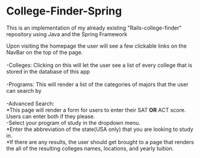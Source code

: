 # College-Finder-Spring
This is an implementation of my already existing "Rails-college-finder" repository using Java and the Spring Framework

Upon visiting the homepage the user will see a few clickable links on the NavBar on the top of the page.</br></br>
  -Colleges: Clicking on this will let the user see a list of every college that is stored in the database of this app</br></br>
  -Programs: This will render a list of the categories of majors that the user can search by</br></br>
  -Advanced Search: </br>
*This page will render a form for users to enter their SAT **OR** ACT score. Users can enter both if they please.</br>-Select your program of study in the dropdown menu.</br>
*Enter the abbreviation of the state(USA only) that you are looking to study in.</br>
*If there are any results, the user should get brought to a page that renders the all of the resulting colleges names, locations, and yearly tuition.</br>
      
   
  
  
